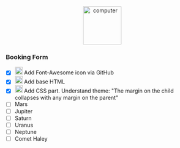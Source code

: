 
<br>
<br>
<div align="center">
  <img alt="computer" src="https://media.giphy.com/media/Ze3KkbwQ74xuDpfeYG/giphy.gif" width="100"><br>
</div>

### Booking Form

- [x] <img style=""  src="https://raw.githubusercontent.com/FortAwesome/Font-Awesome/6.x/svgs/brands/font-awesome.svg"  width="20" height="20"> Add Font-Awesome icon via GitHub 
- [x] <img style=""  src="https://raw.githubusercontent.com/FortAwesome/Font-Awesome/6.x/svgs/brands/html5.svg"  width="20" height="20"> Add base HTML
- [x] <img style=""  src="https://raw.githubusercontent.com/FortAwesome/Font-Awesome/6.x/svgs/brands/css3-alt.svg"  width="20" height="20"> Add CSS part. Understand theme: "The margin on the child collapses with any margin on the parent"
- [ ] Mars
- [ ] Jupiter
- [ ] Saturn
- [ ] Uranus
- [ ] Neptune
- [ ] Comet Haley